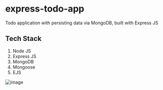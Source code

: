 # express-todo-app

Todo application with persisting data via MongoDB, built with Express JS

## Tech Stack

1. Node JS
2. Express JS
3. MongoDB
4. Mongoose
5. EJS

![image](https://user-images.githubusercontent.com/93285360/147992089-0f98d274-0a8c-4a13-8984-06e9af8bc6c1.png)
